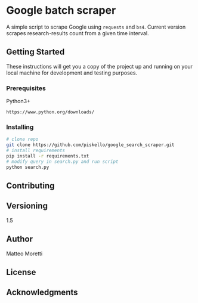 # Google batch scraper

A simple script to scrape Google using `requests` and `bs4`.
Current version scrapes research-results count from a given time interval.

## Getting Started
These instructions will get you a copy of the project up and running on your local machine for development and testing purposes.

### Prerequisites

Python3+ 

```
https://www.python.org/downloads/
```

### Installing

```bash
# clone repo
git clone https://github.com/piskello/google_search_scraper.git
# install requirements
pip install -r requirements.txt
# modify query in search.py and run script
python search.py
```
## Contributing

## Versioning
1.5

## Author
Matteo Moretti

## License

## Acknowledgments
